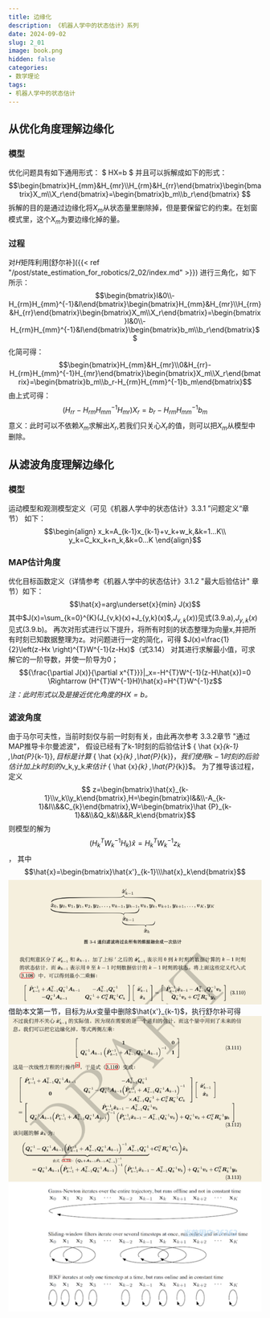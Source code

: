 ```yaml
---
title: 边缘化
description: 《机器人学中的状态估计》系列
date: 2024-09-02
slug: 2_01
image: book.png
hidden: false
categories:
- 数学理论
tags:
- 机器人学中的状态估计
---
```

##  从优化角度理解边缘化
###  模型
优化问题具有如下通用形式：
$ HX=b $
并且可以拆解成如下的形式：
$$\begin{bmatrix}H_{mm}&H_{mr}\\H_{rm}&H_{rr}\end{bmatrix}\begin{bmatrix}X_m\\X_r\end{bmatrix}=\begin{bmatrix}b_m\\b_r\end{bmatrix} $$
拆解的目的是通过边缘化将$X_m$从状态量里删除掉，但是要保留它的约束。在划窗模式里，这个$X_m$为要边缘化掉的量。
###  过程
对$H$矩阵利用[舒尔补]({{< ref "/post/state_estimation_for_robotics/2_02/index.md" >}}) 进行三角化，如下所示：
$$\begin{bmatrix}I&0\\-H_{rm}H_{mm}^{-1}&I\end{bmatrix}\begin{bmatrix}H_{mm}&H_{mr}\\H_{rm}&H_{rr}\end{bmatrix}\begin{bmatrix}X_m\\X_r\end{bmatrix}=\begin{bmatrix}I&0\\-H_{rm}H_{mm}^{-1}&I\end{bmatrix}\begin{bmatrix}b_m\\b_r\end{bmatrix}$$
化简可得：
$$\begin{bmatrix}H_{mm}&H_{mr}\\0&H_{rr}-H_{rm}H_{mm}^{-1}H_{mr}\end{bmatrix}\begin{bmatrix}X_m\\X_r\end{bmatrix}=\begin{bmatrix}b_m\\b_r-H_{rm}H_{mm}^{-1}b_m\end{bmatrix}$$
由上式可得：
$$(H_{rr}-H_{rm}H_{mm}^{-1}H_{mr})X_r=b_r-H_{rm}H_{mm}^{-1}b_{m}$$
意义：此时可以不依赖$X_m$求解出$X_r$,若我们只关心$X_r$的值，则可以把$X_m$从模型中删除。
## 从滤波角度理解边缘化
###  模型
运动模型和观测模型定义（可见《机器人学中的状态估计》3.3.1 ”问题定义“章节）
如下：
$$\begin{align}
x_k=A_{k-1}x_{k-1}+v_k+w_k,&k=1...K\\
y_k=C_kx_k+n_k,&k=0...K
\end{align}$$
###  MAP估计角度
优化目标函数定义（详情参考《机器人学中的状态估计》3.1.2 "最大后验估计" 章节）如下：
$$\hat{x}=arg\underset{x}{min} J(x)$$
其中$J(x)=\sum_{k=0}^{K}(J_{v,k}(x)+J_{y,k}(x)$,$J_{v,k}(x))$见式(3.9.a),$J_{y,k}(x)$见式(3.9.b)。
再次对形式进行以下提升，将所有时刻的状态整理为向量x,并把所有时刻已知数据整理为z。对问题进行一定的简化，可得
$J(x)=\frac{1}{2}\left(z-Hx \right)^{T}W^{-1}(z-Hx)$（式3.14）
对其进行求解最小值，可求解它的一阶导数，并使一阶导为0；
$${\frac{\partial J(x)}{\partial x^{T}}}|_x=-H^{T}W^{-1}(z-H\hat{x})=0 \Rightarrow (H^{T}W^{-1}H)\hat{x}=H^{T}W^{-1}z$$
*注：此时形式以及是接近优化角度的$HX=b$。*
###  滤波角度
 由于马尔可夫性，当前时刻仅与前一时刻有关，由此再次参考 3.3.2章节 "通过MAP推导卡尔曼滤波"，
 假设已经有了k-1时刻的后验估计$ \{ \hat {x}_{k-1} ,\hat{P}_{k-1}\}$,目标是计算$ \{ \hat {x}_{k} ,\hat{P}_{k}\}$，我们使用k-1时刻的后验估计加上k时刻的$v_k$,$y_k$来估计$ \{ \hat {x}_{k} ,\hat{P}_{k}\}$。
 为了推导该过程，定义
 $$ z=\begin{bmatrix}\hat{x}_{k-1}\\v_k\\y_k\end{bmatrix},H=\begin{bmatrix}I&&\\-A_{k-1}&I\\&&C_{k}\end{bmatrix},W=\begin{bmatrix}\hat {P}_{k-1}&&\\&Q_k&\\&&R_k\end{bmatrix}$$
 则模型的解为$$(H_{k}^{T}W_{k}^{-1}H_{k})\hat{x}=H_{k}^{T}W_{k}^{-1}z_k$$，
 其中$$\hat{x}=\begin{bmatrix}\hat{x'}_{k-1}\\\hat{x}_k\end{bmatrix}$$
![](image00.png)
借助本文第一节，目标为从$x$变量中删除$\hat{x'}_{k-1}$，执行舒尔补可得
![](image01.png)
![](image02.png)